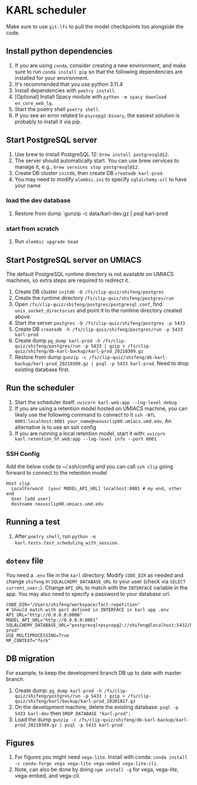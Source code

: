 # KARL scheduler

Make sure to use `git-lfs` to pull the model checkpoints too alongside the code.

## Install python dependencies
1. If you are using `conda`, consider creating a new environment, and make sure
   to run `conda install pip` so that the following dependencies are installed
   for your environment.
2. It's recommended that you use python 3.11.4
3. Install dependencies with `poetry install`.
4. [Optional] Install Spacy module with `python -m spacy download en_core_web_lg`.
5. Start the poetry shell `poetry shell`.
6. If you see an error related to `psycopg2-binary`, the easiest solution is probably to install it via pip.

## Start PostgreSQL server
1. Use brew to install PostgreSQL 12: `brew install postgresql@12`.
2. The server should automatically start. You can use brew services to manage it, e.g., `brew services stop postgresql@12`.
3. Create DB cluster `initdb`, then create DB `createdb karl-prod`.
4. You may need to modify `alembic.ini` to specify `sqlalchemy.url` to have your name

### load the dev database
1. Restore from dump `gunzip -c data/karl-dev.gz | psql karl-prod

### start from scratch
1. Run `alembic upgrade head`

## Start PostgreSQL server on UMIACS
The default PostgreSQL runtime directory is not available on UMIACS machines, so extra steps are required to redirect it.
1. Create DB cluster `initdb -D /fs/clip-quiz/shifeng/postgres`
2. Create the runtime directory `/fs/clip-quiz/shifeng/postgres/run`
3. Open `/fs/clip-quiz/shifeng/postgres/postgresql.conf`, find `unix_socket_directories` and point it to the runtime directory created above. 
4. Start the server `postgres -D /fs/clip-quiz/shifeng/postgres -p 5433`
5. Create DB `createdb -h /fs/clip-quiz/shifeng/postgres/run -p 5433 karl-prod`
6. Create dump `pg_dump karl-prod -h /fs/clip-quiz/shifeng/postgres/run -p 5433 | gzip > /fs/clip-quiz/shifeng/db-karl-backup/karl-prod_20210309.gz`
7. Restore from dump `gunzip -c /fs/clip-quiz/shifeng/db-karl-backup/karl-prod_20210309.gz | psql -p 5433 karl-prod`. Need to drop existing database first.

## Run the scheduler
1. Start the scheduler itself: `uvicorn karl.web:app --log-level debug`
2. If you are using a retention model hosted on UMIACS machine, you can likely use the following command to connect to it `ssh -NfL 8001:localhost:8001 your_name@nexusclip00.umiacs.umd.edu`. An alternative is to use an ssh config
3. If you are running a local retention model, start it with: `uvicorn karl.retention_hf.web:app --log-level info --port 8001`

### SSH Config
Add the below code to ~/.ssh/config and you can call `ssh clip` going forward to connect to the retention model
```
Host clip
  LocalForward  [your MODEL_API_URL] localhost:8001 # my end, other end
  User [add user]
  Hostname nexusclip00.umiacs.umd.edu
```
## Running a test
1. After `poetry shell`, run `python -m karl.tests.test_scheduling_with_session`.

## `dotenv` file
You need a `.env` file in the `karl` directory. Modify `CODE_DIR` as needed and change `shifeng` in `SQLALCHEMY_DATABASE_URL` to your user (check via `SELECT current_user;`). 
Change `API_URL` to match with the `INTERFACE` variable in the app. You may also need to specify a password to your database url.
```
CODE_DIR="/Users/shifeng/workspace/fact-repetition"
# Should match with port defined in INTERFACE in karl app .env 
API_URL="http://0.0.0.0:8000" 
MODEL_API_URL="http://0.0.0.0:8001"
SQLALCHEMY_DATABASE_URL="postgresql+psycopg2://shifeng@localhost:5432/karl-prod"
USE_MULTIPROCESSING=True
MP_CONTEXT="fork"
```

## DB migration
For example, to keep the development branch DB up to date with master branch.
1. Create dump: `pg_dump karl-prod -h /fs/clip-quiz/shifeng/postgres/run -p 5433 | gzip > /fs/clip-quiz/shifeng/karl/backup/karl-prod_20201017.gz`
2. On the development machine, delete the existing database: `psql -p 5433 karl-dev` then `DROP DATABASE "karl-prod";`
3. Load the dump `gunzip -c /fs/clip-quiz/shifeng/db-karl-backup/karl-prod_20210309.gz | psql -p 5433 karl-prod`

## Figures
1. For figures you might need `vega-lite`. Install with conda: `conda install -c conda-forge vega vega-lite vega-embed vega-lite-cli`.
2. Note, can also be done by doing `npm install -g` for vega, vega-lite, vega-embed, and vega-cli.
